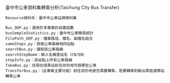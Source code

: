 臺中市公車資料集轉乘分析(Taichung City Bus Transfer)


	Resource資料夾：臺中市公車站牌資料集
 
	Bus_OOP.py：適用於本專案的自建函數
	busSempleStatistics.py：臺中市公車簡易統計
	FilePath_OOP.py：檔案路徑、檔名、副檔名組合
	sameSteps.py：兩條公車路線相同站點
	searchBus.py：讀取該公車路線
	searchStepName：輸入名稱查站名（CN/EN）
	stepInfo.py：該站點上所有公車路線
	TakeBus.py：從現在撘乘站前往目的地可撘哪些公車
	TransferBus.py：（此專案主要功能）前往目的地是否需要轉乘，若要轉乘則輸出需抵達哪站轉乘公車

